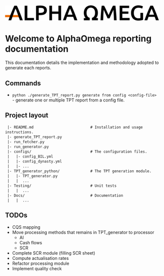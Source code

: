 ![logo](5d07dc3917bf6193f2e37f9b_logo-AO-long.svg)
# Welcome to AlphaOmega reporting documentation

This documentation details the implementation and methodology adopted to generate each reports.

## Commands

* `python ./generate_TPT_report.py generate from config <config-file>` - generate one or multiple TPT report from a config file.

## Project layout

```
 |- README.md                          # Installation and usage instructions.
 |- generate_TPT_report.py
 |- run_fetcher.py
 |- run_generator.py
 |- configs/                           # The configuration files.
 |   |- config_BIL.yml
 |   |- config_dynasty.yml
 |   |- ...
 |- TPT_generator_python/              # The TPT generation module.
 |   |- TPT_generator.py  
 |   |  ...
 |- Testing/                           # Unit tests
 |   |  ...
 |- Docs/                              # Documentation
 |   |  ...
```

## TODOs

- CQS mapping
- Move processing methods that remains in TPT_generator to processor
    - AI 
    - Cash flows
    - SCR
- Complete SCR module (filling SCR sheet)
- Compute actualisation rates
- Refactor processing module
- Implement quality check 